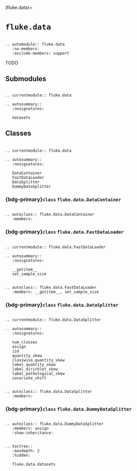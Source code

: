 (fluke.data)=

# ``fluke.data``

```{eval-rst}

.. automodule:: fluke.data
   :no-members:
   :exclude-members: support

```

TODO

## Submodules

```{eval-rst}

.. currentmodule:: fluke.data

.. autosummary::
   :nosignatures:

   datasets

```

<h2>

Classes

</h2>

```{eval-rst}

.. currentmodule:: fluke.data

.. autosummary:: 
   :nosignatures:

   DataContainer
   FastDataLoader
   DataSplitter
   DummyDataSplitter
```

<h3>

{bdg-primary}`class` ``fluke.data.DataContainer``

</h3>

```{eval-rst}

.. autoclass:: fluke.data.DataContainer
   :members:

```

<h3>

{bdg-primary}`class` ``fluke.data.FastDataLoader``

</h3>

```{eval-rst}

.. currentmodule:: fluke.data.FastDataLoader

.. autosummary::
   :nosignatures:

   __getitem__
   set_sample_size

```

```{eval-rst}

.. autoclass:: fluke.data.FastDataLoader
   :members: __getitem__, set_sample_size

```


<h3>

{bdg-primary}`class` ``fluke.data.DataSplitter``

</h3>

```{eval-rst}

.. currentmodule:: fluke.data.DataSplitter

.. autosummary::
   :nosignatures:

   num_classes
   assign
   iid
   quantity_skew
   classwise_quantity_skew
   label_quantity_skew
   label_dirichlet_skew
   label_pathological_skew
   covariate_shift

```

```{eval-rst}

.. autoclass:: fluke.data.DataSplitter
   :members:

```

<h3>

{bdg-primary}`class` ``fluke.data.DummyDataSplitter``

</h3>

```{eval-rst}

.. autoclass:: fluke.data.DummyDataSplitter
   :members: assign
   :show-inheritance:

```


```{eval-rst}

.. toctree::
   :maxdepth: 2
   :hidden:

   fluke.data.datasets

```